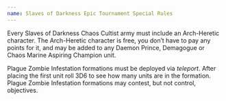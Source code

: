 ```yaml
---
name: Slaves of Darkness Epic Tournament Special Rules
---
```

Every Slaves of Darkness Chaos Cultist army must include an Arch-Heretic character. The Arch-Heretic character is free, you don’t have to pay any points for it, and may be added to any Daemon Prince, Demagogue or Chaos Marine Aspiring Champion unit.

Plague Zombie Infestation formations must be deployed via _teleport_. After placing the first unit roll 3D6 to see how many units are in the formation. Plague Zombie Infestation formations may contest, but not control, objectives.

